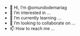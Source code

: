 - 👋 Hi, I’m @omundodemariag
- 👀 I’m interested in ...
- 🌱 I’m currently learning ...
- 💞️ I’m looking to collaborate on ...
- 📫 How to reach me ...

<!---
omundodemariag/omundodemariag is a ✨ special ✨ repository because its `README.md` (this file) appears on your GitHub profile.
You can click the Preview link to take a look at your changes.
--->
